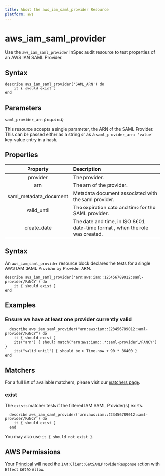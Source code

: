 ```yaml
---
title: About the aws_iam_saml_provider Resource
platform: aws
---
```


# aws_iam_saml_provider

Use the `aws_iam_saml_provider` InSpec audit resource to test properties of an AWS IAM SAML Provider.

## Syntax

    describe aws_iam_saml_provider('SAML_ARN') do
        it { should exist }
    end

## Parameters

`saml_provider_arn` _(required)_

This resource accepts a single parameter, the ARN of the SAML Provider.
This can be passed either as a string or as a `saml_provider_arn: 'value'` key-value entry in a hash.

## Properties

| Property | Description |
| :---: | :--- |
|provider                 | The provider. |
|arn                      | The arn of the provider. |
|saml_metadata_document | Metadata document associated with the saml provider. |
|valid_until             | The expiration date and time for the SAML provider.  |
|create_date             | The date and time, in ISO 8601 date-time format , when the role was created. |

## Syntax

An `aws_iam_saml_provider` resource block declares the tests for a single AWS IAM SAML Provider by Provider ARN.

    describe aws_iam_saml_provider('arn:aws:iam::123456789012:saml-provider/FANCY') do
        it { should exist }
    end

## Examples

### Ensure we have at least one provider currently valid

      describe aws_iam_saml_provider("arn:aws:iam::123456789012:saml-provider/FANCY") do
        it { should exist }
        its("arn") { should match("arn:aws:iam::.*:saml-provider\/FANCY") }
        its("valid_until") { should be > Time.now + 90 * 86400 }
    end

## Matchers

For a full list of available matchers, please visit our [matchers page](https://www.inspec.io/docs/reference/matchers/).

### exist

The `exists` matcher tests if the filtered IAM SAML Provider(s) exists.

      describe aws_iam_saml_provider('arn:aws:iam::123456789012:saml-provider/FANCY') do
        it { should exist }
      end
You may also use `it { should_not exist }`.

## AWS Permissions

Your [Principal](https://docs.aws.amazon.com/IAM/latest/UserGuide/intro-structure.html#intro-structure-principal) will need the `IAM:Client:GetSAMLProviderResponse` action with `Effect` set to `Allow`.
